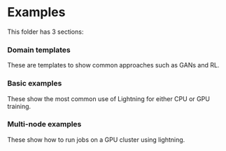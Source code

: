 # Examples   
This folder has 3 sections:   

### Domain templates   
These are templates to show common approaches such as GANs and RL.   

### Basic examples   
These show the most common use of Lightning for either CPU or GPU training.   

### Multi-node examples   
These show how to run jobs on a GPU cluster using lightning.